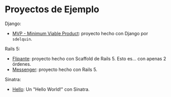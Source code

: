 
# Proyectos de Ejemplo

Django:
* [MVP - Minimum Viable Product](https://github.com/sdelquin/mvp): proyecto hecho con Django por `sdelquin`.

Rails 5:
* [Flipante](./rails5.flipante): proyecto hecho con Scaffold de Rails 5. Esto es... con apenas 2 órdenes.
* [Messenger](./rails5.messenger): proyecto hecho con Rails 5.

Sinatra:
* [Hello](./sinatra2.hello): Un "Hello World!" con Sinatra.
